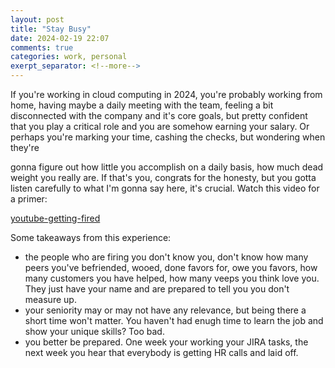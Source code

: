 ```yaml
---
layout: post
title: "Stay Busy"
date: 2024-02-19 22:07
comments: true
categories: work, personal
exerpt_separator: <!--more-->
---
```

If you're working in cloud computing in 2024, you're probably working from home, having maybe a daily
meeting with the team, feeling a bit disconnected with the company and it's core goals, but pretty
confident that you play a critical role and you are somehow earning your salary. Or perhaps you're marking your time, cashing the checks, but wondering when they're
<!--more-->

gonna figure out how little you accomplish on a daily basis, how much dead weight you really are. If that's
you, congrats for the honesty, but you gotta listen carefully to what I'm gonna say here, it's crucial.
Watch this video for a primer:

[youtube-getting-fired]

Some takeaways from this experience: 

* the people who are firing you don't know you, don't know how many peers you've befriended, wooed, done favors for, owe you favors, how many customers you have helped, how many veeps you think love you. They just have your name and are prepared to tell you you don't measure up.
* your seniority may or may not have any relevance, but being there a short time won't matter. You haven't had enugh time to learn the job and show your unique skills? Too bad.
* you better be prepared. One week your working your JIRA tasks, the next week you hear that everybody is getting HR calls and laid off.
 
[youtube-getting-fired]: https://www.reddit.com/r/videos/comments/1aunsar/girl_records_herself_getting_laidoff_cloudflare/?utm_source=share&utm_medium=ios_app&utm_name=iossmf

<!-- see https://github.com/Shopify/liquid/wiki/Liquid-for-Designers for stuff 
# H1
## H2
[I'm an inline-style link](https://www.google.com)
![alt text](https://github.com/adam-p/markdown-here/raw/master/src/common/images/icon48.png 'Logo Title Text 1')
```javascript
var s = 'JavaScript syntax highlighting';
alert(s);
```
   * an unordered list item (note a newline is required before the list begins)
   1. an ordered list item
| Tables        | Are           | Cool  |
| ------------- |:-------------:| -----:|
| col 3 is      | right-aligned | $1600 |
-->
